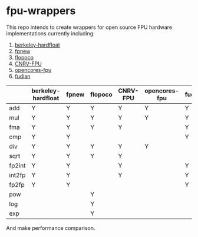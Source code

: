 # fpu-wrappers

This repo intends to create wrappers for open source FPU hardware implementations currently including:

1. [berkeley-hardfloat](https://github.com/ucb-bar/berkeley-hardfloat)
2. [fpnew](https://github.com/pulp-platform/fpnew)
3. [flopoco](http://flopoco.gforge.inria.fr/)
4. [CNRV-FPU](https://github.com/cnrv/CNRV-FPU)
5. [opencores-fpu](https://github.com/jiegec/opencores-fpu)
6. [fudian](https://github.com/OpenXiangShan/fudian)

|        | berkeley-hardfloat | fpnew | flopoco | CNRV-FPU | opencores-fpu | fudian |
| ------ | ------------------ | ----- | ------- | -------- | ------------- | ------ |
| add    | Y                  | Y     | Y       | Y        | Y             | Y      |
| mul    | Y                  | Y     | Y       | Y        | Y             | Y      |
| fma    | Y                  | Y     | Y       | Y        |               | Y      |
| cmp    | Y                  | Y     |         |          |               | Y      |
| div    | Y                  | Y     | Y       | Y        | Y             |        |
| sqrt   | Y                  | Y     | Y       | Y        |               |        |
| fp2int | Y                  | Y     |         | Y        |               | Y      |
| int2fp | Y                  | Y     |         | Y        |               | Y      |
| fp2fp  | Y                  | Y     |         |          |               | Y      |
| pow    |                    |       | Y       |          |               |        |
| log    |                    |       | Y       |          |               |        |
| exp    |                    |       | Y       |          |               |        |

And make performance comparison.